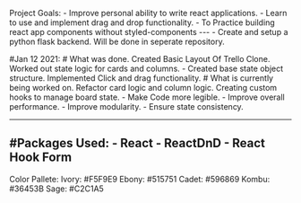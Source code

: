 Project Goals:
    - Improve personal ability to write react applications.
    - Learn to use and implement drag and drop functionality.
    - To Practice building react app components without styled-components
    ---
    - Create and setup a python flask backend. Will be done in seperate repository.

#Jan 12 2021:
    # What was done.
        Created Basic Layout Of Trello Clone.
        Worked out state logic for cards and columns.
        - Created base state object structure.
        Implemented Click and drag functionality.
    # What is currently being worked on.
        Refactor card logic and column logic.
        Creating custom hooks to manage board state.
        - Make Code more legible.
        - Improve overall performance.
        - Improve modularity.
        - Ensure state consistency.


---
#Packages Used:
    - React
    - ReactDnD
    - React Hook Form
---
Color Pallete:
Ivory: #F5F9E9
Ebony: #515751
Cadet: #596869
Kombu: #36453B
Sage: #C2C1A5